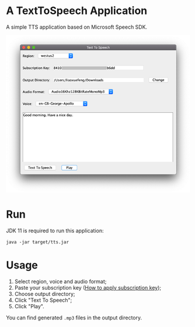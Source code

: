 # A TextToSpeech Application

A simple TTS application based on Microsoft Speech SDK.

![DEMO](https://raw.githubusercontent.com/michaelliao/tts/master/demo.png)

# Run

JDK 11 is required to run this application:

```
java -jar target/tts.jar
```

# Usage

1. Select region, voice and audio format;
2. Paste your subscription key ([How to apply subscription key](https://azure.microsoft.com/en-us/services/cognitive-services/text-to-speech/));
3. Choose output directory;
4. Click "Text To Speech";
5. Click "Play".

You can find generated `.mp3` files in the output directory.
